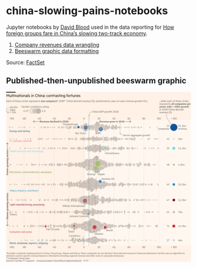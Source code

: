 # china-slowing-pains-notebooks

Jupyter notebooks by [David Blood](https://twitter.com/davidcblood) used in the data reporting for [How foreign groups fare in China’s slowing two-track economy](https://www.ft.com/content/c4001b5a-43d8-11e9-b168-96a37d002cd3).

1. [Company revenues data wrangling](https://nbviewer.jupyter.org/github/ft-interactive/china-slowing-pains-notebooks/blob/master/01-wrangle-company-revenues.ipynb)
2. [Beeswarm graphic data formatting](https://nbviewer.jupyter.org/github/ft-interactive/china-slowing-pains-notebooks/blob/master/02-beeswarm.ipynb)

Source: [FactSet](https://www.factset.com)

## Published-then-unpublished beeswarm graphic

![beeswarm.png](beeswarm.png)
